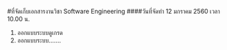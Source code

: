 #ที่จัดเก็บเอกสารงานวิชา Software Engineering 
####วันที่จัดทำ 12 มกราคม 2560 เวลา 10.00 น.
1. ออกแบบระบบดูเกรด
1. ออกแบบระบบ.......
